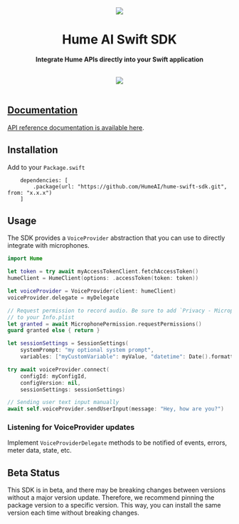 <div align="center">
  <img src="https://storage.googleapis.com/hume-public-logos/hume/hume-banner.png">
  <h1>Hume AI Swift SDK</h1>

  <p>
    <strong>Integrate Hume APIs directly into your Swift application</strong>
  </p>

  <br>
  <div>
    <a href="https://buildwithfern.com/"><img src="https://img.shields.io/badge/%F0%9F%8C%BF-SDK%20generated%20by%20Fern-brightgreen">     
  </div>
  <br>
</div>

## Documentation

API reference documentation is available [here](https://dev.hume.ai/reference/).

## Installation

Add to your `Package.swift`

```
    dependencies: [
        .package(url: "https://github.com/HumeAI/hume-swift-sdk.git", from: "x.x.x")
    ]
```

## Usage

The SDK provides a `VoiceProvider` abstraction that you can use to directly integrate
with microphones. 

```swift
import Hume

let token = try await myAccessTokenClient.fetchAccessToken()
humeClient = HumeClient(options: .accessToken(token: token))

let voiceProvider = VoiceProvider(client: humeClient)
voiceProvider.delegate = myDelegate

// Request permission to record audio. Be sure to add `Privacy - Microphone Usage Description`
// to your Info.plist
let granted = await MicrophonePermission.requestPermissions()
guard granted else { return }

let sessionSettings = SessionSettings(
    systemPrompt: "my optional system prompt",
    variables: ["myCustomVariable": myValue, "datetime": Date().formattedForSessionSettings()])

try await voiceProvider.connect(
    configId: myConfigId,
    configVersion: nil,
    sessionSettings: sessionSettings)

// Sending user text input manually
await self.voiceProvider.sendUserInput(message: "Hey, how are you?")
```

### Listening for VoiceProvider updates
Implement `VoiceProviderDelegate` methods to be notified of events, errors, meter data, state, etc.  


## Beta Status
This SDK is in beta, and there may be breaking changes between versions without a major 
version update. Therefore, we recommend pinning the package version to a specific version. 
This way, you can install the same version each time without breaking changes.
